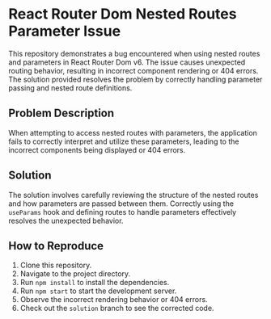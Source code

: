 # React Router Dom Nested Routes Parameter Issue

This repository demonstrates a bug encountered when using nested routes and parameters in React Router Dom v6.  The issue causes unexpected routing behavior, resulting in incorrect component rendering or 404 errors.  The solution provided resolves the problem by correctly handling parameter passing and nested route definitions.

## Problem Description

When attempting to access nested routes with parameters, the application fails to correctly interpret and utilize these parameters, leading to the incorrect components being displayed or 404 errors.

## Solution

The solution involves carefully reviewing the structure of the nested routes and how parameters are passed between them. Correctly using the `useParams` hook and defining routes to handle parameters effectively resolves the unexpected behavior. 

## How to Reproduce

1. Clone this repository.
2. Navigate to the project directory.
3. Run `npm install` to install the dependencies.
4. Run `npm start` to start the development server.
5. Observe the incorrect rendering behavior or 404 errors.
6.  Check out the `solution` branch to see the corrected code.